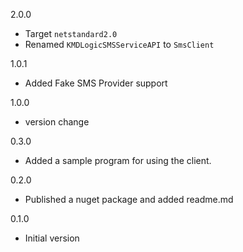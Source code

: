 2.0.0
* Target `netstandard2.0`
* Renamed `KMDLogicSMSServiceAPI` to `SmsClient`

1.0.1
* Added Fake SMS Provider support

1.0.0
* version change 

0.3.0
* Added a sample program for using the client.
 
0.2.0
* Published a nuget package and added readme.md
 
0.1.0
* Initial version
